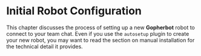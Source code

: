 # Initial Robot Configuration

This chapter discusses the process of setting up a new **Gopherbot** robot to connect to your team chat. Even if you use the `autosetup` plugin to create your new robot, you may want to read the section on manual installation for the technical detail it provides.
